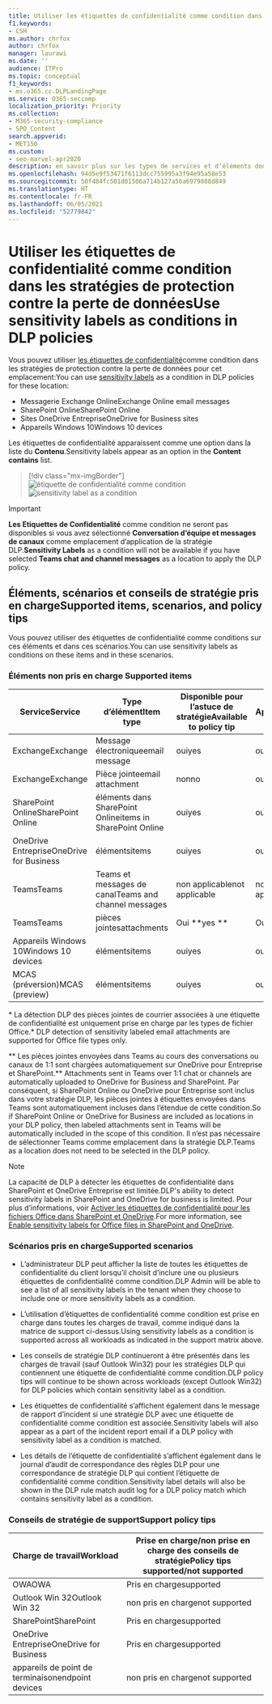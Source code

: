 ```yaml
---
title: Utiliser les étiquettes de confidentialité comme condition dans les stratégies de protection contre la perte de données
f1.keywords:
- CSH
ms.author: chrfox
author: chrfox
manager: laurawi
ms.date: ''
audience: ITPro
ms.topic: conceptual
f1_keywords:
- ms.o365.cc.DLPLandingPage
ms.service: O365-seccomp
localization_priority: Priority
ms.collection:
- M365-security-compliance
- SPO_Content
search.appverid:
- MET150
ms.custom:
- seo-marvel-apr2020
description: en savoir plus sur les types de services et d’éléments dont vous pouvez utiliser les étiquettes de confidentialité comme conditions dans les stratégies DLP
ms.openlocfilehash: 94d5e9f53471f6113dcc755995a3f94e95a58e53
ms.sourcegitcommit: 50f484fc501d81506a714b127a56a6979888d849
ms.translationtype: HT
ms.contentlocale: fr-FR
ms.lasthandoff: 06/05/2021
ms.locfileid: "52779842"
---
```

# <a name="use-sensitivity-labels-as-conditions-in-dlp-policies"></a><span data-ttu-id="d17da-103">Utiliser les étiquettes de confidentialité comme condition dans les stratégies de protection contre la perte de données</span><span class="sxs-lookup"><span data-stu-id="d17da-103">Use sensitivity labels as conditions in DLP policies</span></span>

<span data-ttu-id="d17da-104">Vous pouvez utiliser [ les étiquettes de confidentialité](sensitivity-labels.md)comme condition dans les stratégies de protection contre la perte de données pour cet emplacement:</span><span class="sxs-lookup"><span data-stu-id="d17da-104">You can use [sensitivity labels](sensitivity-labels.md) as a condition in DLP policies for these location:</span></span>

- <span data-ttu-id="d17da-105">Messagerie Exchange Online</span><span class="sxs-lookup"><span data-stu-id="d17da-105">Exchange Online email messages</span></span>
- <span data-ttu-id="d17da-106">SharePoint Online</span><span class="sxs-lookup"><span data-stu-id="d17da-106">SharePoint Online</span></span>
- <span data-ttu-id="d17da-107">Sites OneDrive Entreprise</span><span class="sxs-lookup"><span data-stu-id="d17da-107">OneDrive for Business sites</span></span>
- <span data-ttu-id="d17da-108">Appareils Windows 10</span><span class="sxs-lookup"><span data-stu-id="d17da-108">Windows 10 devices</span></span>

<span data-ttu-id="d17da-109">Les étiquettes de confidentialité apparaissent comme une option dans la liste du **Contenu**.</span><span class="sxs-lookup"><span data-stu-id="d17da-109">Sensitivity labels appear as an option in the **Content contains** list.</span></span>

> [!div class="mx-imgBorder"]
> <span data-ttu-id="d17da-110">![étiquette de confidentialité comme condition](../media/dlp-sensitivity-label-as-a-condition.png)</span><span class="sxs-lookup"><span data-stu-id="d17da-110">![sensitivity label as a condition](../media/dlp-sensitivity-label-as-a-condition.png)</span></span>

> [!IMPORTANT]
> <span data-ttu-id="d17da-111">**Les Etiquettes de Confidentialité** comme condition ne seront pas disponibles si vous avez sélectionné **Conversation d’équipe et messages de canaux** comme emplacement d’application de la stratégie DLP.</span><span class="sxs-lookup"><span data-stu-id="d17da-111">**Sensitivity Labels** as a condition will not be available if you have selected **Teams chat and channel messages** as a location to apply the DLP policy.</span></span>


## <a name="supported-items-scenarios-and-policy-tips"></a><span data-ttu-id="d17da-112">Éléments, scénarios et conseils de stratégie pris en charge</span><span class="sxs-lookup"><span data-stu-id="d17da-112">Supported items, scenarios, and policy tips</span></span>

<span data-ttu-id="d17da-113">Vous pouvez utiliser des étiquettes de confidentialité comme conditions sur ces éléments et dans ces scénarios.</span><span class="sxs-lookup"><span data-stu-id="d17da-113">You can use sensitivity labels as conditions on these items and in these scenarios.</span></span>

### <a name="supported-items"></a><span data-ttu-id="d17da-114">Éléments non pris en charge </span><span class="sxs-lookup"><span data-stu-id="d17da-114">Supported items</span></span>

|<span data-ttu-id="d17da-115">Service</span><span class="sxs-lookup"><span data-stu-id="d17da-115">Service</span></span>  |<span data-ttu-id="d17da-116">Type d’élément</span><span class="sxs-lookup"><span data-stu-id="d17da-116">Item type</span></span>  |<span data-ttu-id="d17da-117">Disponible pour l’astuce de stratégie</span><span class="sxs-lookup"><span data-stu-id="d17da-117">Available to policy tip</span></span>  |<span data-ttu-id="d17da-118">Applicable</span><span class="sxs-lookup"><span data-stu-id="d17da-118">Enforceable</span></span>  |
|---------|---------|---------|---------|
|<span data-ttu-id="d17da-119">Exchange</span><span class="sxs-lookup"><span data-stu-id="d17da-119">Exchange</span></span>    |<span data-ttu-id="d17da-120">Message électronique</span><span class="sxs-lookup"><span data-stu-id="d17da-120">email message</span></span>         |<span data-ttu-id="d17da-121">oui</span><span class="sxs-lookup"><span data-stu-id="d17da-121">yes</span></span>         |<span data-ttu-id="d17da-122">oui</span><span class="sxs-lookup"><span data-stu-id="d17da-122">yes</span></span>         |
|<span data-ttu-id="d17da-123">Exchange</span><span class="sxs-lookup"><span data-stu-id="d17da-123">Exchange</span></span>    |<span data-ttu-id="d17da-124">Pièce jointe</span><span class="sxs-lookup"><span data-stu-id="d17da-124">email attachment</span></span>         |<span data-ttu-id="d17da-125">non</span><span class="sxs-lookup"><span data-stu-id="d17da-125">no</span></span>         |<span data-ttu-id="d17da-126">oui \*\*</span><span class="sxs-lookup"><span data-stu-id="d17da-126">yes \*</span></span>         |
|<span data-ttu-id="d17da-127">SharePoint Online</span><span class="sxs-lookup"><span data-stu-id="d17da-127">SharePoint Online</span></span>     |<span data-ttu-id="d17da-128">éléments dans SharePoint Online</span><span class="sxs-lookup"><span data-stu-id="d17da-128">items in SharePoint Online</span></span>         |<span data-ttu-id="d17da-129">oui</span><span class="sxs-lookup"><span data-stu-id="d17da-129">yes</span></span>         |<span data-ttu-id="d17da-130">oui</span><span class="sxs-lookup"><span data-stu-id="d17da-130">yes</span></span>         |
|<span data-ttu-id="d17da-131">OneDrive Entreprise</span><span class="sxs-lookup"><span data-stu-id="d17da-131">OneDrive for Business</span></span>     |<span data-ttu-id="d17da-132">éléments</span><span class="sxs-lookup"><span data-stu-id="d17da-132">items</span></span>         |<span data-ttu-id="d17da-133">oui</span><span class="sxs-lookup"><span data-stu-id="d17da-133">yes</span></span>         |<span data-ttu-id="d17da-134">oui</span><span class="sxs-lookup"><span data-stu-id="d17da-134">yes</span></span>         |
|<span data-ttu-id="d17da-135">Teams</span><span class="sxs-lookup"><span data-stu-id="d17da-135">Teams</span></span>     |<span data-ttu-id="d17da-136">Teams et messages de canal</span><span class="sxs-lookup"><span data-stu-id="d17da-136">Teams and channel messages</span></span>         |<span data-ttu-id="d17da-137">non applicable</span><span class="sxs-lookup"><span data-stu-id="d17da-137">not applicable</span></span>         |<span data-ttu-id="d17da-138">non applicable</span><span class="sxs-lookup"><span data-stu-id="d17da-138">not applicable</span></span>         |
|<span data-ttu-id="d17da-139">Teams</span><span class="sxs-lookup"><span data-stu-id="d17da-139">Teams</span></span>     |<span data-ttu-id="d17da-140">pièces jointes</span><span class="sxs-lookup"><span data-stu-id="d17da-140">attachments</span></span>         |<span data-ttu-id="d17da-141">Oui \*\*</span><span class="sxs-lookup"><span data-stu-id="d17da-141">yes \*\*</span></span>         |<span data-ttu-id="d17da-142">Oui \*\*</span><span class="sxs-lookup"><span data-stu-id="d17da-142">yes \*\*</span></span>         |
|<span data-ttu-id="d17da-143">Appareils Windows 10</span><span class="sxs-lookup"><span data-stu-id="d17da-143">Windows 10 devices</span></span>     |<span data-ttu-id="d17da-144">éléments</span><span class="sxs-lookup"><span data-stu-id="d17da-144">items</span></span>         |<span data-ttu-id="d17da-145">oui</span><span class="sxs-lookup"><span data-stu-id="d17da-145">yes</span></span>         |<span data-ttu-id="d17da-146">oui</span><span class="sxs-lookup"><span data-stu-id="d17da-146">yes</span></span>         |
|<span data-ttu-id="d17da-147">MCAS (préversion)</span><span class="sxs-lookup"><span data-stu-id="d17da-147">MCAS (preview)</span></span> |<span data-ttu-id="d17da-148">éléments</span><span class="sxs-lookup"><span data-stu-id="d17da-148">items</span></span>         |<span data-ttu-id="d17da-149">oui</span><span class="sxs-lookup"><span data-stu-id="d17da-149">yes</span></span>         |<span data-ttu-id="d17da-150">oui</span><span class="sxs-lookup"><span data-stu-id="d17da-150">yes</span></span>         |

<span data-ttu-id="d17da-151">\* La détection DLP des pièces jointes de courrier associées à une étiquette de confidentialité est uniquement prise en charge par les types de fichier Office.</span><span class="sxs-lookup"><span data-stu-id="d17da-151">\* DLP detection of sensitivity labeled email attachments are supported for Office file types only.</span></span>

<span data-ttu-id="d17da-152">\*\* Les pièces jointes envoyées dans Teams au cours des conversations ou canaux de 1:1 sont chargées automatiquement sur OneDrive pour Entreprise et SharePoint.</span><span class="sxs-lookup"><span data-stu-id="d17da-152">\*\* Attachments sent in Teams over 1:1 chat or channels are automatically uploaded to OneDrive for Business and SharePoint.</span></span> <span data-ttu-id="d17da-153">Par conséquent, si SharePoint Online ou OneDrive pour Entreprise sont inclus dans votre stratégie DLP, les pièces jointes à étiquettes envoyées dans Teams sont automatiquement incluses dans l’étendue de cette condition.</span><span class="sxs-lookup"><span data-stu-id="d17da-153">So if SharePoint Online or OneDrive for Business are included as locations in your DLP policy, then labeled attachments sent in Teams will be automatically included in the scope of this condition.</span></span> <span data-ttu-id="d17da-154">Il n’est pas nécessaire de sélectionner Teams comme emplacement dans la stratégie DLP.</span><span class="sxs-lookup"><span data-stu-id="d17da-154">Teams as a location does not need to be selected in the DLP policy.</span></span>

> [!NOTE]
> <span data-ttu-id="d17da-155">La capacité de DLP à détecter les étiquettes de confidentialité dans SharePoint et OneDrive Entreprise est limitée.</span><span class="sxs-lookup"><span data-stu-id="d17da-155">DLP's ability to detect sensitivity labels in SharePoint and OneDrive for business is limited.</span></span> <span data-ttu-id="d17da-156">Pour plus d’informations, voir [Activer les étiquettes de confidentialité pour les fichiers Office dans SharePoint et OneDrive](sensitivity-labels-sharepoint-onedrive-files.md#limitations).</span><span class="sxs-lookup"><span data-stu-id="d17da-156">For more information, see [Enable sensitivity labels for Office files in SharePoint and OneDrive](sensitivity-labels-sharepoint-onedrive-files.md#limitations).</span></span>

### <a name="supported-scenarios"></a><span data-ttu-id="d17da-157">Scénarios pris en charge</span><span class="sxs-lookup"><span data-stu-id="d17da-157">Supported scenarios</span></span>

- <span data-ttu-id="d17da-158">L’administrateur DLP peut afficher la liste de toutes les étiquettes de confidentialité du client lorsqu’il choisit d’inclure une ou plusieurs étiquettes de confidentialité comme condition.</span><span class="sxs-lookup"><span data-stu-id="d17da-158">DLP Admin will be able to see a list of all sensitivity labels in the tenant when they choose to include one or more sensitivity labels as a condition.</span></span>

- <span data-ttu-id="d17da-159">L’utilisation d’étiquettes de confidentialité comme condition est prise en charge dans toutes les charges de travail, comme indiqué dans la matrice de support ci-dessus.</span><span class="sxs-lookup"><span data-stu-id="d17da-159">Using sensitivity labels as a condition is supported across all workloads as indicated in the support matrix above.</span></span>

- <span data-ttu-id="d17da-160">Les conseils de stratégie DLP continueront à être présentés dans les charges de travail (sauf Outlook Win32) pour les stratégies DLP qui contiennent une étiquette de confidentialité comme condition.</span><span class="sxs-lookup"><span data-stu-id="d17da-160">DLP policy tips will continue to be shown across workloads (except Outlook Win32) for DLP policies which contain sensitivity label as a condition.</span></span>

- <span data-ttu-id="d17da-161">Les étiquettes de confidentialité s’affichent également dans le message de rapport d’incident si une stratégie DLP avec une étiquette de confidentialité comme condition est associée.</span><span class="sxs-lookup"><span data-stu-id="d17da-161">Sensitivity labels will also appear as a part of the incident report email if a DLP policy with sensitivity label as a condition is matched.</span></span>

- <span data-ttu-id="d17da-162">Les détails de l’étiquette de confidentialité s’affichent également dans le journal d’audit de correspondance des règles DLP pour une correspondance de stratégie DLP qui contient l’étiquette de confidentialité comme condition.</span><span class="sxs-lookup"><span data-stu-id="d17da-162">Sensitivity label details will also be shown in the DLP rule match audit log for a DLP policy match which contains sensitivity label as a condition.</span></span>


### <a name="support-policy-tips"></a><span data-ttu-id="d17da-163">Conseils de stratégie de support</span><span class="sxs-lookup"><span data-stu-id="d17da-163">Support policy tips</span></span>


|<span data-ttu-id="d17da-164">Charge de travail</span><span class="sxs-lookup"><span data-stu-id="d17da-164">Workload</span></span>  |<span data-ttu-id="d17da-165">Prise en charge/non prise en charge des conseils de stratégie</span><span class="sxs-lookup"><span data-stu-id="d17da-165">Policy tips supported/not supported</span></span>  |
|---------|---------|
|<span data-ttu-id="d17da-166">OWA</span><span class="sxs-lookup"><span data-stu-id="d17da-166">OWA</span></span> |    <span data-ttu-id="d17da-167">Pris en charge</span><span class="sxs-lookup"><span data-stu-id="d17da-167">supported</span></span>     |
|<span data-ttu-id="d17da-168">Outlook Win 32</span><span class="sxs-lookup"><span data-stu-id="d17da-168">Outlook Win 32</span></span>    |  <span data-ttu-id="d17da-169">non pris en charge</span><span class="sxs-lookup"><span data-stu-id="d17da-169">not supported</span></span>       |
|<span data-ttu-id="d17da-170">SharePoint</span><span class="sxs-lookup"><span data-stu-id="d17da-170">SharePoint</span></span>   |   <span data-ttu-id="d17da-171">Pris en charge</span><span class="sxs-lookup"><span data-stu-id="d17da-171">supported</span></span>      |
|<span data-ttu-id="d17da-172">OneDrive Entreprise</span><span class="sxs-lookup"><span data-stu-id="d17da-172">OneDrive for Business</span></span>    |    <span data-ttu-id="d17da-173">Pris en charge</span><span class="sxs-lookup"><span data-stu-id="d17da-173">supported</span></span>     |
|<span data-ttu-id="d17da-174">appareils de point de terminaison</span><span class="sxs-lookup"><span data-stu-id="d17da-174">endpoint devices</span></span>   |  <span data-ttu-id="d17da-175">non pris en charge</span><span class="sxs-lookup"><span data-stu-id="d17da-175">not supported</span></span>       |

